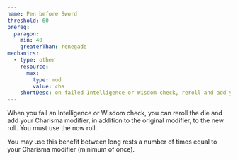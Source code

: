 ```yaml
---
name: Pen before Sword
threshold: 60
prereq:
  paragon:
    min: 40
    greaterThan: renegade
mechanics:
  - type: other
    resource:
      max:
        type: mod
        value: cha
    shortDesc: on failed Intelligence or Wisdom check, reroll and add your Charisma plus the original modifier to the roll
---
```

When you fail an Intelligence or Wisdom check, you can reroll the die and add your Charisma modifier, in addition
to the original modifier, to the new roll. You must use the now roll.

You may use this benefit between long rests a number of times equal to your Charisma modifier (minimum of once).


